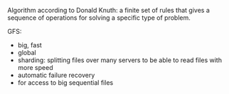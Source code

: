 Algorithm according to Donald Knuth: a finite set of rules that gives a sequence of operations for solving a specific type of problem.


GFS:
- big, fast
- global
- sharding: splitting files over many servers to be able to read files with more speed
- automatic failure recovery
- for access to big sequential files